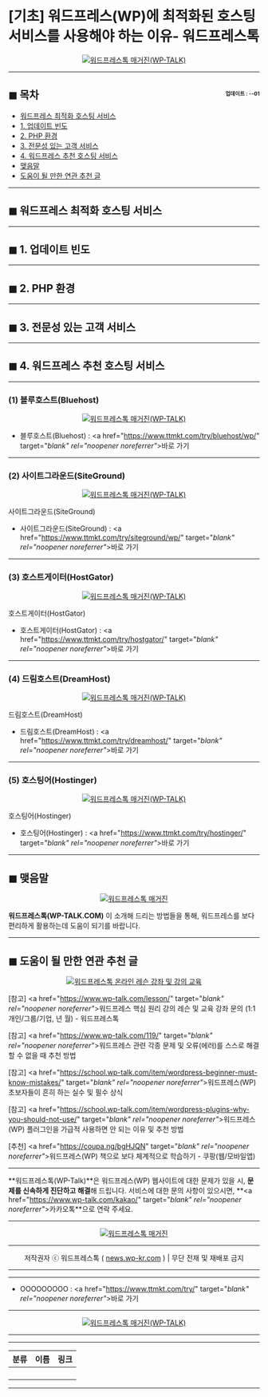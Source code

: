# [기초] 워드프레스(WP)에 최적화된 호스팅 서비스를 사용해야 하는 이유- 워드프레스톡

<center><a href="https://www.wp-talk.com/kakao/" target="_blank" rel="noopener noreferrer"_><img src="https://hellotblog.files.wordpress.com/2019/01/wptalk-school-banner-01-300x300.png" style="max-width:100%;" alt="워드프레스톡 매거진(WP-TALK)"></a></center>

<!-- <a name="index"></a> -->
***
## ◼︎ 목차 <span style="font-size:0.5em; float:right; padding:0.5em 0 0;">업데이트 : <span class="post-year"></span>-<span class="post-month-digits"></span>-01</span>

- [워드프레스 최적화 호스팅 서비스](#index-00)
- [1. 업데이트 빈도](#index-01)
- [2. PHP 환경](#index-02)
- [3. 전문성 있는 고객 서비스](#index-03)
- [4. 워드프레스 추천 호스팅 서비스](#index-04)
- [맺음말](#index-epilogue)
- [도움이 될 만한 연관 추천 글](#recommendation)

<!-- <a name="index-00"></a> -->
***
## ◼︎ 워드프레스 최적화 호스팅 서비스

<!-- <a name="index-01"></a> -->
***
## ◼︎ 1. 업데이트 빈도

<!-- <a name="index-02"></a> -->
***
## ◼︎ 2. PHP 환경

<!-- <a name="index-03"></a> -->
***
## ◼︎ 3. 전문성 있는 고객 서비스

<!-- <a name="index-04"></a> -->
***
## ◼︎ 4. 워드프레스 추천 호스팅 서비스

***
### (1) 블루호스트(Bluehost)

<center><a href="https://www.ttmkt.com/try/bluehost/wp/" target="_blank" rel="noopener noreferrer"_><img src="https://hellotblog.files.wordpress.com/2019/03/bluehost-logo-default-800x444.png" style="max-width:100%;" alt="워드프레스톡 매거진(WP-TALK)"></a></center>

- 블루호스트(Bluehost) : <a href="https://www.ttmkt.com/try/bluehost/wp/" target="_blank" rel="noopener noreferrer"_>바로 가기</a>

***
### (2) 사이트그라운드(SiteGround)

<center><a href="https://www.ttmkt.com/try/siteground/wp/" target="_blank" rel="noopener noreferrer"_><img src="https://hellotblog.files.wordpress.com/2019/03/siteground-logo-default-800x439.png" style="max-width:100%;" alt="워드프레스톡 매거진(WP-TALK)"></a></center>

사이트그라운드(SiteGround)

- 사이트그라운드(SiteGround) : <a href="https://www.ttmkt.com/try/siteground/wp/" target="_blank" rel="noopener noreferrer"_>바로 가기</a>

***
### (3) 호스트게이터(HostGator)

<center><a href="https://www.ttmkt.com/try/hostgator/" target="_blank" rel="noopener noreferrer"_><img src="https://hellotblog.files.wordpress.com/2019/03/hostgator-logo-default-800x437.png" style="max-width:100%;" alt="워드프레스톡 매거진(WP-TALK)"></a></center>

호스트게이터(HostGator)

- 호스트게이터(HostGator) : <a href="https://www.ttmkt.com/try/hostgator/" target="_blank" rel="noopener noreferrer"_>바로 가기</a>

***
### (4) 드림호스트(DreamHost)

<center><a href="https://www.ttmkt.com/try/dreamhost/" target="_blank" rel="noopener noreferrer"_><img src="https://hellotblog.files.wordpress.com/2019/03/dreamhost-logo-default-800x438.png" style="max-width:100%;" alt="워드프레스톡 매거진(WP-TALK)"></a></center>

드림호스트(DreamHost)

- 드림호스트(DreamHost) : <a href="https://www.ttmkt.com/try/dreamhost/" target="_blank" rel="noopener noreferrer"_>바로 가기</a>

***
### (5) 호스팅어(Hostinger)

<center><a href="https://www.ttmkt.com/try/hostinger/" target="_blank" rel="noopener noreferrer"_><img src="https://hellotblog.files.wordpress.com/2019/03/hostinger-logo-default-800x439.png" style="max-width:100%;" alt="워드프레스톡 매거진(WP-TALK)"></a></center>

호스팅어(Hostinger)

- 호스팅어(Hostinger) : <a href="https://www.ttmkt.com/try/hostinger/" target="_blank" rel="noopener noreferrer"_>바로 가기</a>

<!-- <a name="index-epilogue"></a> -->
***
## ◼︎ 맺음말

<center><a href="https://www.wp-talk.com/kakao/" target="_blank" rel="noopener noreferrer"_><img src="https://hellotblog.files.wordpress.com/2019/01/wptalk-com-cover-01.png" style="max-width:100%;" alt="워드프레스톡 매거진"></a></center>

**워드프레스톡(WP-TALK.COM)** 이 소개해 드리는 방법들을 통해, 워드프레스를 보다 편리하게 활용하는데 도움이 되기를 바랍니다.

<!-- <a name="recommendation"></a> -->
***
## ◼︎ 도움이 될 만한 연관 추천 글

<center><a href="https://www.wp-talk.com/lesson/" target="_blank" rel="noopener noreferrer"_><img src="https://hellotblog.files.wordpress.com/2019/03/classroom-online-wptalk-00-800x500.png" style="max-width:100%;" alt="워드프레스톡 온라인 레슨 강좌 및 강의 교육"></a></center>

[참고] <a href="https://www.wp-talk.com/lesson/" target="_blank" rel="noopener noreferrer"_>워드프레스 핵심 원리 강의 레슨 및 교육 강좌 문의 (1:1개인/그룹/기업, <span class="post-year"></span>년 <span class="post-month"></span>월) - 워드프레스톡</a>

[참고] <a href="https://www.wp-talk.com/119/" target="_blank" rel="noopener noreferrer"_>워드프레스 관련 각종 문제 및 오류(에러)를 스스로 해결할 수 없을 때 추천 방법</a>

[참고] <a href="https://school.wp-talk.com/item/wordpress-beginner-must-know-mistakes/" target="_blank" rel="noopener noreferrer"_>워드프레스(WP) 초보자들이 흔히 하는 실수 및 필수 상식</a>

[참고] <a href="https://school.wp-talk.com/item/wordpress-plugins-why-you-should-not-use/" target="_blank" rel="noopener noreferrer"_>워드프레스(WP) 플러그인을 가급적 사용하면 안 되는 이유 및 추천 방법</a>

[추천] <a href="https://coupa.ng/bgHJQN" target="_blank" rel="noopener noreferrer"_>워드프레스(WP) 책으로 보다 체계적으로 학습하기 - 쿠팡(웹/모바일앱)</a>

***
**워드프레스톡(WP-Talk)**은 워드프레스(WP) 웹사이트에 대한 문제가 있을 시, **문제를 신속하게 진단하고 해결**해 드립니다. 서비스에 대한 문의 사항이 있으시면, **<a href="https://www.wp-talk.com/kakao/" target="_blank" rel="noopener noreferrer"_>카카오톡</a>**으로 연락 주세요.

***
<center><a href="https://www.wp-talk.com/kakao/" target="_blank" rel="noopener noreferrer"_><img src="https://hellotblog.files.wordpress.com/2018/11/wptalk-logo-966x200.png" style="max-width:100%;" alt="워드프레스톡 매거진"></a></center>

***
<center>저작권자 ⓒ 워드프레스톡 ( <a href="https://www.wp-talk.com/kakao/" target="_blank" rel="noopener noreferrer"_>news.wp-kr.com</a> ) | 무단 전재 및 재배포 금지</center>

***


***
- OOOOOOOOO : <a href="https://www.ttmkt.com/try/" target="_blank" rel="noopener noreferrer"_>바로 가기</a>

***
<center><a href="https://www.wp-talk.com/kakao/" target="_blank" rel="noopener noreferrer"_><img src="https://hellotblog.files.wordpress.com/2019/01/wptalk-school-banner-01-300x300.png" style="max-width:100%;" alt="워드프레스톡 매거진(WP-TALK)"></a></center>

***
<script type="text/javascript">
  var postdate = new Date();
  var post_y = document.getElementsByClassName("post-year");
  var post_m = document.getElementsByClassName("post-month");
  var post_mm = document.getElementsByClassName("post-month-digits");
  var i;
  for (i = 0; i < post_y.length; i++) {
    post_y[i].innerHTML = postdate.getFullYear();
  }
  for (i = 0; i < post_m.length; i++) {
    post_m[i].innerHTML = postdate.getMonth() + 1;
  }
  for (i = 0; i < post_mm.length; i++) {
    post_mm[i].innerHTML = ("0" + (postdate.getMonth() + 1)).slice(-2);
  }
</script>

***
|분류|이름|링크|
|:-:|:-:|:-:|
||||
||||
||||
||||

***
